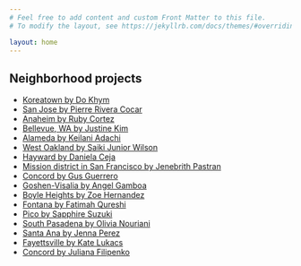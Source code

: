 ```yaml
---
# Feel free to add content and custom Front Matter to this file.
# To modify the layout, see https://jekyllrb.com/docs/themes/#overriding-theme-defaults

layout: home
---
```

<h2 class="post-list-heading">Neighborhood projects</h2>
<ul>
  <li><a class="post-link" href="assets/Photo Essay (1).pdf" target="_blank">Koreatown by Do Khym</a></li>
  <li><a class="post-link" href="assets/Pierre Rivera Cocar San Jose.pdf" target="_blank">San Jose by Pierre Rivera Cocar</a></li>
  <li><a class="post-link" href="assets/Ruby Cortez Anaheim.pdf" target="_blank">Anaheim by Ruby Cortez</a></li>
  <li><a class="post-link" href="assets/Justine Kim Bellevue, WA .pdf" target="_blank">Bellevue, WA by Justine Kim</a></li>
  <li><a class="post-link" href="assets/Keilani Adachi Alameda.pdf" target="_blank">Alameda by Keilani Adachi</a></li>
  <li><a class="post-link" href="assets/saikijuniorwilson_5531755_80537719_West Oakland Project Photo Essay WilsonSaiki.pdf" target="_blank">West Oakland by Saiki Junior Wilson</a></li>
  <li><a class="post-link" href="assets/Daniela Ceja written part Hayward.pdf" target="_blank">Hayward by Daniela Ceja</a></li>
  <li><a class="post-link" href="assets/Jenebrith Pastran The Mission letter.pdf" target="_blank">Mission district in San Francisco by Jenebrith Pastran</a></li>
  <li><a class="post-link" href="assets/Gus Guerrero Concord.pdf" target="_blank">Concord by Gus Guerrero</a></li>
  <li><a class="post-link" href="assets/Angel Gamboa Goshen-Visalia.pdf" target="_blank">Goshen-Visalia by Angel Gamboa</a></li>
  <li><a class="post-link" href="assets/Zoe Hernandez Boyle Heights.pdf" target="_blank">Boyle Heights by Zoe Hernandez</a></li>
  <li><a class="post-link" href="assets/Fatimah Qureshi--Fontana.pdf" target="_blank">Fontana by Fatimah Qureshi</a></li>
  <li><a class="post-link" href="assets/Sapphire Suzuki Pico.pdf" target="_blank">Pico by Sapphire Suzuki</a></li>
  <li><a class="post-link" href="assets/Olivia Nouriani South Pasadena.pdf" target="_blank">South Pasadena by Olivia Nouriani</a></li>
  <li><a class="post-link" href="assets/Jenna Perez Santa Ana.pdf" target="_blank">Santa Ana by Jenna Perez</a></li>
  <li><a class="post-link" href="assets/Kate Lukacs Fayettsville.pdf" target="_blank">Fayettsville by Kate Lukacs</a></li>
  <li><a class="post-link" href="assets/Juliana Filipenko Concord.pdf" target="_blank">Concord by Juliana Filipenko</a></li>
</ul>



